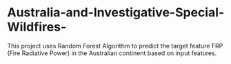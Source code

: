 # Australia-and-Investigative-Special-Wildfires-
This project uses Random Forest Algorithm to predict the target feature FRP (Fire Radiative Power) in the Australian continent based on input features. 
